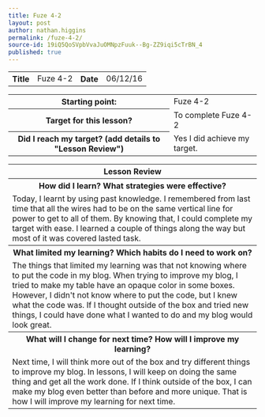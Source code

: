 ```yaml
---
title: Fuze 4-2
layout: post
author: nathan.higgins
permalink: /fuze-4-2/
source-id: 19iQ5QoSVpbVvaJuOMNpzFuuk--Bg-ZZ9iqi5cTrBN_4
published: true
---
```

<table>
  <tr>
    <th>Title</th>
    <td>Fuze 4-2</td>
    <th>Date</th>
    <td>06/12/16</td>
  </tr>
</table>


<table>
  <tr>
    <th>Starting point:</th>
    <td>Fuze 4-2</td>
  </tr>
  <tr>
    <th>Target for this lesson?</th>
    <td>To complete Fuze 4-2</td>
  </tr>
  <tr>
    <th>Did I reach my target? 
(add details to "Lesson Review")</th>
    <td> Yes I did achieve my target.</td>
  </tr>
</table>


<table>
  <tr>
    <th>Lesson Review</th>
  </tr>
  <tr>
    <th>How did I learn? What strategies were effective? </th>
  </tr>
  <tr>
    <td>Today, I learnt by using past knowledge. I remembered from last time that all the wires had to be on the same vertical line for power to get to all of them. By knowing that, I could complete my target with ease. I learned a couple of things along the way but most of it was covered lasted task.</td>
  </tr>
  <tr>
    <th>What limited my learning? Which habits do I need to work on? </th>
  </tr>
  <tr>
    <td>The things that limited my learning was that not knowing where to put the code in my blog. When trying to improve my blog, I tried to make my table have an opaque color in some boxes. However, I didn't not know where to put the code, but I knew what the code was. If I thought outside of the box and tried new things, I could have done what I wanted to do and my blog would look great.</td>
  </tr>
  <tr>
    <th>What will I change for next time? How will I improve my learning?</th>
  </tr>
  <tr>
    <td>Next time, I will think more out of the box and try different things to improve my blog. In lessons, I will keep on doing the same thing and get all the work done. If I think outside of the box, I can make my blog even better than before and more unique. That is how I will improve my learning for next time.</td>
  </tr>
</table>


